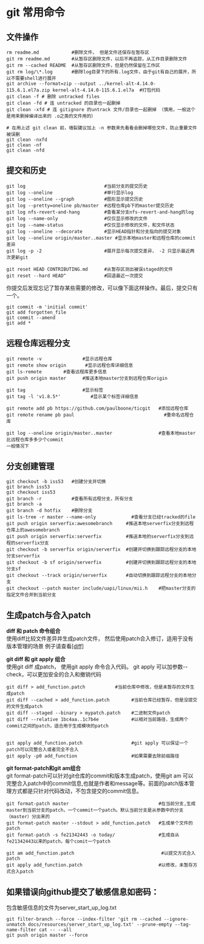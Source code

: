 git 常用命令
===============

## 文件操作

```log
rm readme.md            #删除文件， 但是文件还保存在暂存区
git rm readme.md        #从暂存区删除文件，以后不再追踪，从工作目录删除文件
git rm --cached README  #从暂存区删除文件，但是仍然保留在工作区
git rm log/\*.log       #删除log目录下的所有.log文件，由于git有自己的展开，所以不需要shell进行展开
git archive --format=zip --output ../kernel-alt-4.14.0-115.6.1.el7a.zip kernel-alt-4.14.0-115.6.1.el7a  #打包代码
git clean -f # 删除 untracked files
git clean -fd # 连 untracked 的目录也一起删掉
git clean -xfd # 连 gitignore 的untrack 文件/目录也一起删掉 （慎用，一般这个是用来删掉编译出来的 .o之类的文件用的）
 
# 在用上述 git clean 前，墙裂建议加上 -n 参数来先看看会删掉哪些文件，防止重要文件被误删
git clean -nxfd
git clean -nf
git clean -nfd

```

## 提交和历史

```
git log                             #当前分支的提交历史
git log --oneline                   #单行显示log
git log --oneline --graph           #图形显示提交历史
git log --pretty=oneline pb/master  #远程仓库pb下的master提交历史
git log nfs-revert-and-hang         #查看某分支nfs-revert-and-hang的log
git log --name-only                 #仅仅显示修改的文件
git log --name-status               #仅仅显示修改的文件，和文件状态
git log --oneline --decorate        #显示HEAD指针和分支指向的提交对象
git log --oneline origin/master..master #显示本地master和远程仓库的commit差异
git log -p -2                       #展开显示每次提交差异， -2 只显示最近两次更新git	

git reset HEAD CONTRIBUTING.md      #从暂存区测出被误staged的文件
git reset --hard HEAD^              #回退最近一次提交
```
你提交后发现忘记了暂存某些需要的修改，可以像下面这样操作。最后，提交只有一个。
```
git commit -m 'initial commit' 
git add forgotten_file 
git commit --amend	
git add * 
```

## 远程仓库远程分支

```
git remote -v               #显示远程仓库
git remote show origin	     #显示远程仓库详细信息
git ls-remote	     #查看远程库更多信息
git push origin master      #推送本地master分支到远程仓库origin

git tag                     #显示标签
git tag -l 'v1.8.5*'	       #显示某个标签详细信息

git remote add pb https://github.com/paulboone/ticgit   #添加远程仓库
git remote rename pb paul	                              #重命名远程仓库

git log --oneline origin/master..master                 #查看本地master比远程仓库多多少个commit
一般情况下
```

## 分支创建管理

```
git checkout -b iss53   #创建分支并切换
git branch iss53 
git checkout iss53	
git branch -r           #查看所有远程分支，所有分支
git branch -a
git branch -d hotfix    #删除分支
git ls-tree -r master --name-only	          #查看分支已经tracked的file
git push origin serverfix:awesomebranch     #推送本地serverfix分支到远程仓库上的awesomebranch
git push origin serverfix:serverfix         #推送本地的serverfix分支到远程的serverfix分支
git checkout -b serverfix origin/serverfix  #创建并切换到跟踪远程分支的本地分支serverfix
git checkout -b sf origin/serverfix         #创建并切换到跟踪远程分支的本地分支sf	
git checkout --track origin/serverfix       #自动切换到跟踪远程分支的本地分支
git checkout --patch master include/uapi/linux/mii.h    #把master分支的指定文件合并到当前分支
```
## 生成patch与合入patch

**diff 和 patch 命令组合**  
使用diff比较文件差异并生成patch文件， 然后使用patch合入修订，适用于没有版本管理的场景
例子请查看[[diff]](diff.md)

**git diff 和 git apply 组合**  
使用git diff 成patch， 使用git apply 命令合入代码。 git apply 可以加参数--check，可以更加安全的合入和撤销代码
```
git diff > add_function.patch           #当前仓库中修改，但是未暂存的文件生成patch
git diff --cached > add_function.patch        #当前仓库已经暂存，但是没提交的文件生成patch
git diff --staged --binary > mypatch.patch    #二进制文件patch
git diff --relative 1bc4aa..1c7b4e            #以相对当前路径，生成两个commit之间的patch，适合用于生成模块的patch


git apply add_function.patch                  #git apply 可以保证一个patch可以完整合入或者完全不合入
git apply -p0 add_function                    #如果需要去除前缀路径
```

**git format-patch和git am组合**  
git format-patch可以针对git仓库的commit和版本生成patch，使用git am 可以完整合入patch中的commit信息,也就是作者和message等。前面的patch版本管理方式都是只针对代码改动，不包含提交的commit信息。

```
git format-patch master                                 #在当前分支,生成master到当前分支的patch，一个commit一个patch。默认当前分支是从参数中的分支（master）分出来的
git format-patch master --stdout > add_function.patch   #生成单个文件的patch
git format-patch -s fe21342443 -o today/                #生成自从fe21342443以来的patch，每个comit一个patch

git am add_function.patch                                #以提交方式合入patch
git apply add_function.patch                            #以修改，未暂存方式合入patch
```

## 如果错误向github提交了敏感信息如密码：
包含敏感信息的文件为server_start_up_log.txt
```
git filter-branch --force --index-filter 'git rm --cached --ignore-unmatch docs/resources/server_start_up_log.txt' --prune-empty --tag-name-filter cat -- --all
git push origin master --force
```